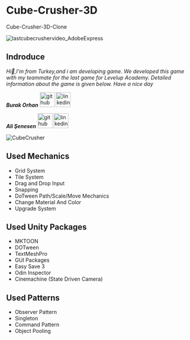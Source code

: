 # Cube-Crusher-3D
Cube-Crusher-3D-Clone

![lastcubecrushervideo_AdobeExpress](https://user-images.githubusercontent.com/60696929/198413423-ea507e42-c1a7-4264-b47b-df7ece84a76a.gif)

## Indroduce
*Hi:punch:,I'm from Turkey,and i am developing game.*
*We developed this game with my teammate for the last game for Levelup Academy. Detailed information about the game is given below. Have a nice day*

***Burak Orhan*** [<img src='https://user-images.githubusercontent.com/60696929/204922740-1a98d2f0-985b-4b43-be92-f8317e24bab4.png' alt='github' height='40' color='#6e5494'>](https://github.com/Burak-san)  [<img src='https://user-images.githubusercontent.com/60696929/204922759-d21ff92f-f122-4d94-ab68-c4e4c8e7301a.png' alt='linkedin' height='40'>](https://www.linkedin.com/in/burak-orhan-aohg2022//)

***Ali Şenesen*** [<img src='https://user-images.githubusercontent.com/60696929/204922740-1a98d2f0-985b-4b43-be92-f8317e24bab4.png' alt='github' height='40' color='#bd2c00'>](https://github.com/AliSenesen)  [<img src='https://user-images.githubusercontent.com/60696929/204922759-d21ff92f-f122-4d94-ab68-c4e4c8e7301a.png' alt='linkedin' height='40'>](https://www.linkedin.com/in/ali-%C5%9Fenesen-407491228/)


![CubeCrusher](https://user-images.githubusercontent.com/60696929/198413813-e845d304-037d-4882-8fd9-76bf172aa884.png)


## Used Mechanics 
- Grid System
- Tile System
- Drag and Drop Input
- Snapping
- DoTween Path/Scale/Move Mechanics
- Change Material And Color
- Upgrade System

## Used Unity Packages
- MKTOON
- DOTween
- TextMeshPro
- GUI Packages
- Easy Save 3
- Odin Inspector
- Cinemachine (State Driven Camera)

## Used Patterns
- Observer Pattern
- Singleton
- Command Pattern
- Object Pooling
